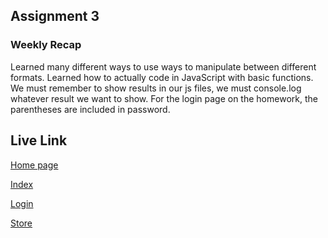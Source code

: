 ## Assignment 3



### Weekly Recap

Learned many different ways to use ways to manipulate between different formats.  Learned how to actually code in JavaScript with basic functions. We must remember to show results in our js files, we must console.log whatever result we want to show.  For the login page on the homework, the parentheses are included in password.  

## Live Link

[Home page](https://txuan1231.github.io/sp25-n220/homework-3)

[Index](https://txuan1231.github.io/sp25-n220/homework-3/index.html)

[Login](https://txuan1231.github.io/sp25-n220/homework-3/login.html)

[Store](https://txuan1231.github.io/sp25-n220/homework-3/login.html)
